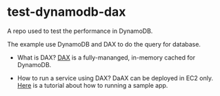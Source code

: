 # test-dynamodb-dax

A repo used to test the performance in DynamoDB.

The example use DynamoDB and DAX to do the query for database.

* What is DAX?
[DAX](https://aws.amazon.com/dynamodb/dax/?nc1=h_ls) is a fully-mananged, in-memory cached for DynamoDB.

* How to run a service using DAX?
DaAX can be deployed in EC2 only. [Here](https://docs.aws.amazon.com/amazondynamodb/latest/developerguide/DAX.client.sample-app.html) is a tutorial about how to running a sample app.
